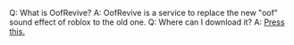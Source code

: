 Q: What is OofRevive?
A: OofRevive is a service to replace the new "oof" sound effect of roblox to the old one.
Q: Where can I download it?
A: [Press this.](OofRevive_v1.0.0.exe)
